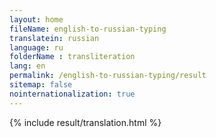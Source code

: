 ```yaml
--- 
layout: home 
fileName: english-to-russian-typing
translatein: russian
language: ru
folderName : transliteration
lang: en
permalink: /english-to-russian-typing/result
sitemap: false
nointernationalization: true
---
```

{% include result/translation.html %}

<script src="/js/result/translator.js" data-foldername="{{page.folderName}}" data-lang="{{page.lang}}"></script>